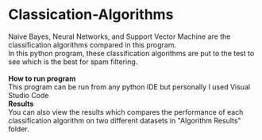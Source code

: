 # Classication-Algorithms
Naive Bayes, Neural Networks, and Support Vector Machine are the classification algorithms compared in this program. <br/>
In this python program, these classification algorithms are put to the test to see which is the best for spam filtering. <br/> <br/>
**How to run program** <br/>
This program can be run from any python IDE but personally I used Visual Studio Code <br/>
**Results** <br/>
You can also view the results which compares the performance of each classification algorithm on two different datasets in "Algorithm Results" folder.
